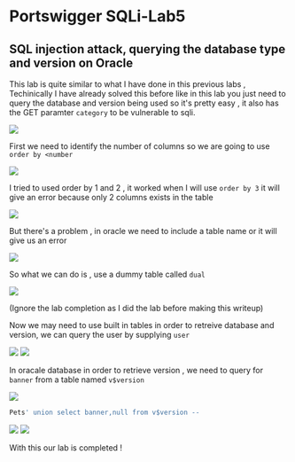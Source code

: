 # Portswigger  SQLi-Lab5

## SQL injection attack, querying the database type and version on Oracle

This lab is quite similar to what I have done in this previous labs , Techinically I have already solved this before like in this lab you just need to query the database and version being used so it's pretty easy , it also has the GET paramter `category` to be vulnerable to sqli.


<img src="https://i.imgur.com/pEbL6EY.png"/>

First we need to identify the number of columns so we are going to use `order by <number`

<img src="https://i.imgur.com/LhnFdww.png"/>

I tried to used order by 1 and 2 , it worked when I will use `order by 3` it will give an error because only 2 columns exists in the table

<img src="https://i.imgur.com/1nrqnMw.png"/>

But there's a problem , in oracle we need to include a table name or it will give us an error 

<img src="https://i.imgur.com/aTAG2nj.png"/>

So what we can do is , use a dummy table called `dual` 

<img src="https://i.imgur.com/d5GVfTZ.png"/>

(Ignore the lab completion as I did the lab before making this writeup)

Now we may need to use built in tables in order to retreive database and version, we can query the user by supplying `user`

<img src="https://i.imgur.com/NJyNVPv.png"/>

<img src="https://i.imgur.com/KjPtqlm.png"/>

In oracale database in order to retrieve version , we need to query for `banner` from a table named `v$version`

<img src="https://i.imgur.com/lO59oPx.png"/>

```sql
Pets' union select banner,null from v$version --
```

<img src="https://i.imgur.com/vJvHFQz.png"/>

<img src="https://i.imgur.com/OxPuDi6.png"/>


With this our lab is completed !